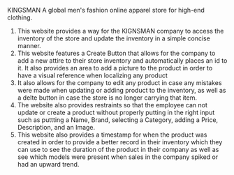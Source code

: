 KINGSMAN 
A global men's fashion online apparel store for high-end clothing.

1. This website provides a way for the KIGNSMAN company to access the inventory of the store and update the inventory in a simple concise manner. 
2. This website features a Create Button that allows for the company to add a new attire to their store inventory and automatically places an id to it. It also provides an area to add a picture to the product in order to have a visual reference when localizing any product 
3. It also allows for the company to edit any product in case any mistakes were made when updating or adding product to the inventory, as well as a delte button in case the store is no longer carrying that item.
4. The website also provides restraints so that the employee can not update or create a product without properly putting in the right input such as puttting a Name, Brand, selecting a Category, adding a Price, Description, and an Image.
5. This website also provides a timestamp for when the product was created in order to provide a better record in their inventory which they can use to see the duration of the product in their company as well as see which models were present when sales in the company spiked or had an upward trend.
